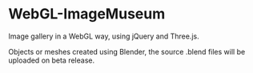 # WebGL-ImageMuseum

Image gallery in a WebGL way, using jQuery and Three.js.

Objects or meshes created using Blender, the source .blend files will be uploaded on beta release.
